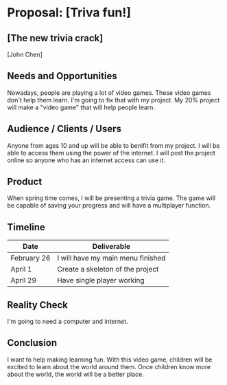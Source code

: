 # Proposal: [Triva fun!]
## [The new trivia crack]
[John Chen] 

## Needs and Opportunities
Nowadays, people are playing a lot of video games. These video games don't help them learn.
I'm going to fix that with my project. My 20% project will make a "video game" that will help people learn.

## Audience / Clients / Users
Anyone from ages 10 and up will be able to benifit from my project.
I will be able to access them using the power of the internet. I will post the project online so anyone who has
an internet access can use it.

## Product
When spring time comes, I will be presenting a trivia game. 
The game will be capable of saving your progress and will have a multiplayer function.

## Timeline

| Date          | Deliverable   |
| ------------- | ------------- |
| February 26   | I will have my main menu finished |
| April 1       | Create a skeleton of the project |
| April 29      | Have single player working |

## Reality Check
I'm going to need a computer and internet.

## Conclusion
I want to help making learning fun. With this video game, children will be excited to learn about the world around them.
Once children know more about the world, the world will be a better place.
